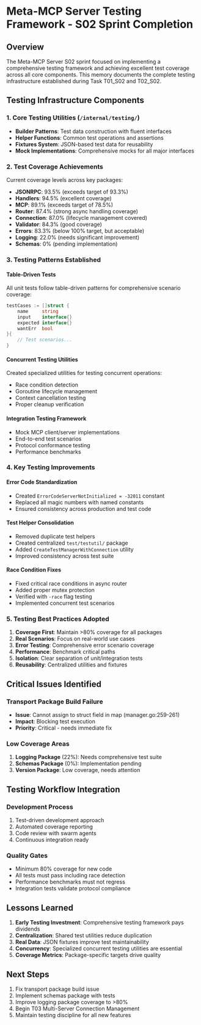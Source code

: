 # Meta-MCP Server Testing Framework - S02 Sprint Completion

## Overview
The Meta-MCP Server S02 sprint focused on implementing a comprehensive testing framework and achieving excellent test coverage across all core components. This memory documents the complete testing infrastructure established during Task T01_S02 and T02_S02.

## Testing Infrastructure Components

### 1. Core Testing Utilities (`/internal/testing/`)
- **Builder Patterns**: Test data construction with fluent interfaces
- **Helper Functions**: Common test operations and assertions
- **Fixtures System**: JSON-based test data for reusability
- **Mock Implementations**: Comprehensive mocks for all major interfaces

### 2. Test Coverage Achievements
Current coverage levels across key packages:
- **JSONRPC**: 93.5% (exceeds target of 93.3%)
- **Handlers**: 94.5% (excellent coverage)
- **MCP**: 89.1% (exceeds target of 78.5%)
- **Router**: 87.4% (strong async handling coverage)
- **Connection**: 87.0% (lifecycle management covered)
- **Validator**: 84.3% (good coverage)
- **Errors**: 83.3% (below 100% target, but acceptable)
- **Logging**: 22.0% (needs significant improvement)
- **Schemas**: 0% (pending implementation)

### 3. Testing Patterns Established

#### Table-Driven Tests
All unit tests follow table-driven patterns for comprehensive scenario coverage:
```go
testCases := []struct {
    name     string
    input    interface{}
    expected interface{}
    wantErr  bool
}{
    // Test scenarios...
}
```

#### Concurrent Testing Utilities
Created specialized utilities for testing concurrent operations:
- Race condition detection
- Goroutine lifecycle management
- Context cancellation testing
- Proper cleanup verification

#### Integration Testing Framework
- Mock MCP client/server implementations
- End-to-end test scenarios
- Protocol conformance testing
- Performance benchmarks

### 4. Key Testing Improvements

#### Error Code Standardization
- Created `ErrorCodeServerNotInitialized = -32011` constant
- Replaced all magic numbers with named constants
- Ensured consistency across production and test code

#### Test Helper Consolidation
- Removed duplicate test helpers
- Created centralized `test/testutil/` package
- Added `CreateTestManagerWithConnection` utility
- Improved consistency across test suite

#### Race Condition Fixes
- Fixed critical race conditions in async router
- Added proper mutex protection
- Verified with `-race` flag testing
- Implemented concurrent test scenarios

### 5. Testing Best Practices Adopted

1. **Coverage First**: Maintain >80% coverage for all packages
2. **Real Scenarios**: Focus on real-world use cases
3. **Error Testing**: Comprehensive error scenario coverage
4. **Performance**: Benchmark critical paths
5. **Isolation**: Clear separation of unit/integration tests
6. **Reusability**: Centralized utilities and fixtures

## Critical Issues Identified

### Transport Package Build Failure
- **Issue**: Cannot assign to struct field in map (manager.go:259-261)
- **Impact**: Blocking test execution
- **Priority**: Critical - needs immediate fix

### Low Coverage Areas
1. **Logging Package** (22%): Needs comprehensive test suite
2. **Schemas Package** (0%): Implementation pending
3. **Version Package**: Low coverage, needs attention

## Testing Workflow Integration

### Development Process
1. Test-driven development approach
2. Automated coverage reporting
3. Code review with swarm agents
4. Continuous integration ready

### Quality Gates
- Minimum 80% coverage for new code
- All tests must pass including race detection
- Performance benchmarks must not regress
- Integration tests validate protocol compliance

## Lessons Learned

1. **Early Testing Investment**: Comprehensive testing framework pays dividends
2. **Centralization**: Shared test utilities reduce duplication
3. **Real Data**: JSON fixtures improve test maintainability
4. **Concurrency**: Specialized concurrent testing utilities are essential
5. **Coverage Metrics**: Package-specific targets drive quality

## Next Steps

1. Fix transport package build issue
2. Implement schemas package with tests
3. Improve logging package coverage to >80%
4. Begin T03 Multi-Server Connection Management
5. Maintain testing discipline for all new features